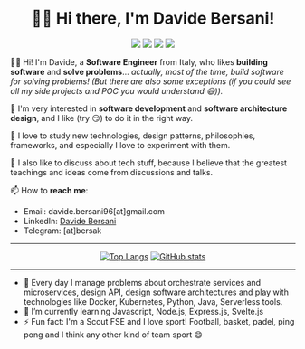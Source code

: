<div align="center">

# 👨‍💻 **Hi there, I'm Davide Bersani!**


  [![](https://img.shields.io/badge/Editor-VSCode-informational?style=flat&logo=visual-studio-code&logoColor=white&color=informational)](https://code.visualstudio.com/)
  [![](https://img.shields.io/badge/Code-Python-informational?style=flat&logo=python&logoColor=white&color=F9D560)](https://www.python.org/)
  [![](https://img.shields.io/badge/Code-Java-informational?style=flat&logo=java&logoColor=white&color=red)](https://www.java.com/it/)
  [![](https://img.shields.io/badge/Code-Javascript-informational?style=flat&logo=javascript&logoColor=white&color=F3F350)](https://developer.mozilla.org/en-US/docs/Web/JavaScript)

</div>

👋🏻 Hi! I'm Davide, a **Software Engineer** from Italy, who likes **building software** and **solve problems**... *actually, most of the time, build software for solving problems! (But there are also some exceptions (if you could see all my side projects and POC you would understand 😅)).*

🚀 I'm very interested in **software development** and **software architecture design**, and I like (try 😏) to do it in the right way.

🔭 I love to study new technologies, design patterns, philosophies, frameworks, and especially I love to experiment with them. 

💬 I also like to discuss about tech stuff, because I believe that the greatest teachings and ideas come from discussions and talks.

📫 How to **reach me**:
- Email: davide.bersani96[at]gmail.com
- LinkedIn: [Davide Bersani](https://www.linkedin.com/in/davide-bersani-598158174/)
- Telegram: [at]bersak 

-----

<div align="center">

[![Top Langs](https://github-readme-stats.vercel.app/api/top-langs/?username=davidebersani&hide=Jupyter%20Notebook,css&layout=compact)](https://github.com/davidebersani/github-readme-stats)
[![GitHub stats](https://github-readme-stats.vercel.app/api?username=davidebersani&hide=contribs&show_icons=true)](https://github.com/anuraghazra/github-readme-stats)

</div>

---

- 🔭 Every day I manage problems about orchestrate services and microservices, design API, design software architectures and play with technologies like Docker, Kubernetes, Python, Java, Serverless tools.
- 🌱 I’m currently learning Javascript, Node.js, Express.js, Svelte.js
- ⚡ Fun fact: I'm a Scout FSE and I love sport! Football, basket, padel, ping pong and I think any other kind of team sport 😄
